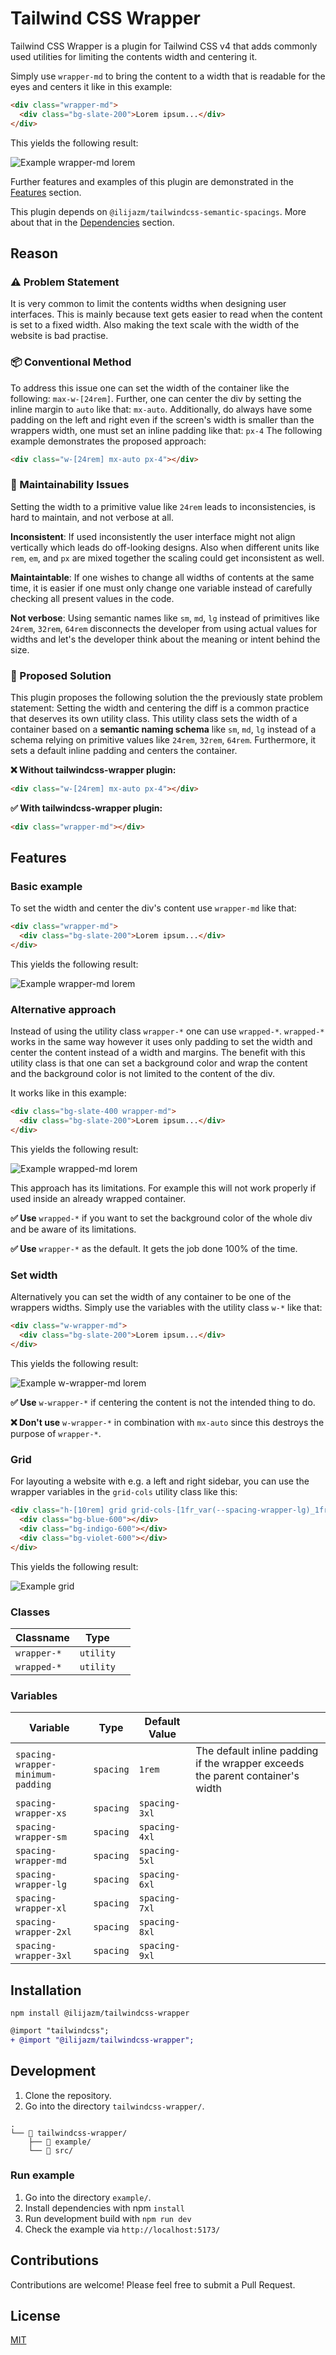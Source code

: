 # Tailwind CSS Wrapper

Tailwind CSS Wrapper is a plugin for Tailwind CSS v4 that adds commonly used utilities for limiting the contents width and centering it.

Simply use `wrapper-md` to bring the content to a width that is readable for the eyes and centers it like in this example:

```html
<div class="wrapper-md">
  <div class="bg-slate-200">Lorem ipsum...</div>
</div>
```

This yields the following result:

![Example wrapper-md lorem](docs/example_wrapper-md_lorem.png)

Further features and examples of this plugin are demonstrated in the [Features](#features) section.

This plugin depends on `@ilijazm/tailwindcss-semantic-spacings`.
More about that in the [Dependencies](#dependencies) section.

## Reason

### ⚠️ Problem Statement

It is very common to limit the contents widths when designing user interfaces.
This is mainly because text gets easier to read when the content is set to a fixed width.
Also making the text scale with the width of the website is bad practise.

### 📦 Conventional Method

To address this issue one can set the width of the container like the following: `max-w-[24rem]`.
Further, one can center the div by setting the inline margin to `auto` like that: `mx-auto`.
Additionally, do always have some padding on the left and right even if the screen's width is smaller than the wrappers width,
one must set an inline padding like that: `px-4`
The following example demonstrates the proposed approach:

```html
<div class="w-[24rem] mx-auto px-4"></div>
```

### 🔧 Maintainability Issues

Setting the width to a primitive value like `24rem` leads to inconsistencies, is hard to maintain, and not verbose at all.

**Inconsistent**:
If used inconsistently the user interface might not align vertically which leads do off-looking designs.
Also when different units like `rem`, `em`, and `px` are mixed together the scaling could get inconsistent as well.

**Maintaintable**:
If one wishes to change all widths of contents at the same time,
it is easier if one must only change one variable instead of carefully checking all present values in the code.

**Not verbose**:
Using semantic names like `sm`, `md`, `lg` instead of primitives like `24rem`, `32rem`, `64rem` disconnects the developer from using actual values for widths and let's the developer think about the meaning or intent behind the size.

### 🚀 Proposed Solution

This plugin proposes the following solution the the previously state problem statement:
Setting the width and centering the diff is a common practice that deserves its own utility class.
This utility class sets the width of a container based on a **semantic naming schema** like `sm`, `md`, `lg` instead of a schema relying on primitive values like `24rem`, `32rem`, `64rem`.
Furthermore, it sets a default inline padding and centers the container.

**❌ Without tailwindcss-wrapper plugin:**

```html
<div class="w-[24rem] mx-auto px-4"></div>
```

**✅ With tailwindcss-wrapper plugin:**

```html
<div class="wrapper-md"></div>
```

## Features

### Basic example

To set the width and center the div's content use `wrapper-md` like that:

```html
<div class="wrapper-md">
  <div class="bg-slate-200">Lorem ipsum...</div>
</div>
```

This yields the following result:

![Example wrapper-md lorem](docs/example_wrapper-md_lorem.png)

### Alternative approach

Instead of using the utility class `wrapper-*` one can use `wrapped-*`.
`wrapped-*` works in the same way however it uses only padding to set the width and center the content instead of a width and margins.
The benefit with this utility class is that one can set a background color and wrap the content and the background color is not limited to the content of the div.

It works like in this example:

```html
<div class="bg-slate-400 wrapper-md">
  <div class="bg-slate-200">Lorem ipsum...</div>
</div>
```

This yields the following result:

![Example wrapped-md lorem](docs/example_wrapped-md_lorem.png)

This approach has its limitations.
For example this will not work properly if used inside an already wrapped container.

**✅ Use** `wrapped-*` if you want to set the background color of the whole div and be aware of its limitations.

**✅ Use** `wrapper-*` as the default. It gets the job done 100% of the time.

### Set width

Alternatively you can set the width of any container to be one of the wrappers widths.
Simply use the variables with the utility class `w-*` like that:

```html
<div class="w-wrapper-md">
  <div class="bg-slate-200">Lorem ipsum...</div>
</div>
```

This yields the following result:

![Example w-wrapper-md lorem](docs/example_w-wrapper-md_lorem.png)

**✅ Use** `w-wrapper-*` if centering the content is not the intended thing to do.

**❌ Don't use** `w-wrapper-*` in combination with `mx-auto` since this destroys the purpose of `wrapper-*`.

### Grid

For layouting a website with e.g. a left and right sidebar, you can use the wrapper variables in the `grid-cols` utility class like this:

```html
<div class="h-[10rem] grid grid-cols-[1fr_var(--spacing-wrapper-lg)_1fr]">
  <div class="bg-blue-600"></div>
  <div class="bg-indigo-600"></div>
  <div class="bg-violet-600"></div>
</div>
```

This yields the following result:

![Example grid](docs/example_grid.png)

### Classes

| Classname   | Type      |     |
| ----------- | --------- | --- |
| `wrapper-*` | `utility` |     |
| `wrapped-*` | `utility` |     |

### Variables

| Variable                          | Type      | Default Value |                                                                                |
| --------------------------------- | --------- | ------------- | ------------------------------------------------------------------------------ |
| `spacing-wrapper-minimum-padding` | `spacing` | `1rem`        | The default inline padding if the wrapper exceeds the parent container's width |
| `spacing-wrapper-xs`              | `spacing` | `spacing-3xl` |                                                                                |
| `spacing-wrapper-sm`              | `spacing` | `spacing-4xl` |                                                                                |
| `spacing-wrapper-md`              | `spacing` | `spacing-5xl` |                                                                                |
| `spacing-wrapper-lg`              | `spacing` | `spacing-6xl` |                                                                                |
| `spacing-wrapper-xl`              | `spacing` | `spacing-7xl` |                                                                                |
| `spacing-wrapper-2xl`             | `spacing` | `spacing-8xl` |                                                                                |
| `spacing-wrapper-3xl`             | `spacing` | `spacing-9xl` |                                                                                |

## Installation

```
npm install @ilijazm/tailwindcss-wrapper
```

```diff
@import "tailwindcss";
+ @import "@ilijazm/tailwindcss-wrapper";
```

## Development

1. Clone the repository.
1. Go into the directory `tailwindcss-wrapper/`.

```
.
└── 📁 tailwindcss-wrapper/
    ├── 📁 example/
    └── 📁 src/
```

### Run example

1. Go into the directory `example/`.
1. Install dependencies with npm `install`
1. Run development build with `npm run dev`
1. Check the example via `http://localhost:5173/`

## Contributions

Contributions are welcome! Please feel free to submit a Pull Request.

## License

[MIT](../LICENSE)
